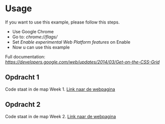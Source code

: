 # Usage
If you want to use this example, please follow this steps.
* Use Google Chrome
* Go to: *chrome://flags/*
* Set *Enable experimental Web Platform features* on Enable
* Now u can use this example

Full documentation: *https://developers.google.com/web/updates/2014/03/Get-on-the-CSS-Grid*

## Opdracht 1
Code staat in de map Week 1.
[Link naar de webpagina](http://martijnnieuwenhuizen.github.io/css-to-the-rescue/one/)

## Opdracht 2
Code staat in de map Week 2.
[Link naar de webpagina](http://martijnnieuwenhuizen.github.io/css-to-the-rescue/two/)